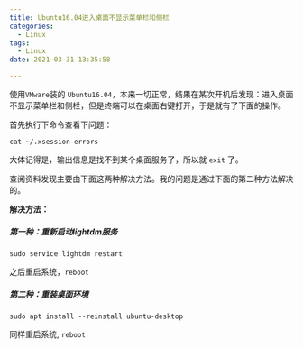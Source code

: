 ```yaml
---
title: Ubuntu16.04进入桌面不显示菜单栏和侧栏
categories:
  - Linux
tags:
  - Linux
date: 2021-03-31 13:35:58

---
```


使用`VMware`装的 `Ubuntu16.04`，本来一切正常，结果在某次开机后发现：进入桌面不显示菜单栏和侧栏，但是终端可以在桌面右键打开，于是就有了下面的操作。

首先执行下命令查看下问题：

```shell
cat ~/.xsession-errors
```

大体记得是，输出信息是找不到某个桌面服务了，所以就 `exit` 了。

查阅资料发现主要由下面这两种解决方法。我的问题是通过下面的第二种方法解决的。

**解决方法：**

##### 第一种：重新启动lightdm服务

```shell
sudo service lightdm restart
```

之后重启系统，`reboot`

##### 第二种：重装桌面环境

```shell
sudo apt install --reinstall ubuntu-desktop
```

同样重启系统, `reboot`



